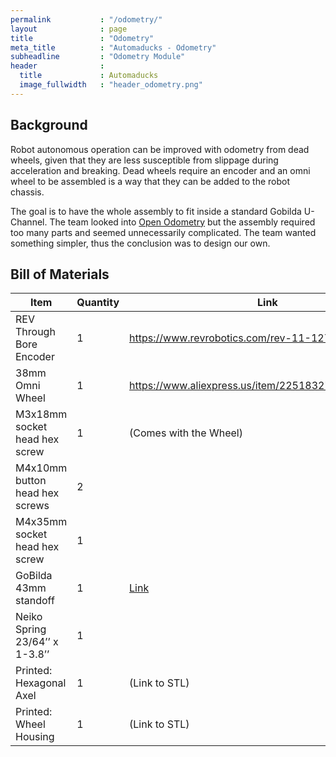 ```yaml
---
permalink           : "/odometry/"
layout              : page
title               : "Odometry"
meta_title          : "Automaducks - Odometry"
subheadline         : "Odometry Module"
header              :
  title             : Automaducks
  image_fullwidth   : "header_odometry.png"
---
```

## Background

Robot autonomous operation can be improved with odometry from dead wheels, given that they are less susceptible from slippage during acceleration and breaking. Dead wheels require an encoder and an omni wheel to be assembled is a way that they can be added to the robot chassis.

The goal is to have the whole assembly to fit inside a standard Gobilda U-Channel. The team looked into [Open Odometry](https://openodometry.weebly.com/) but the assembly required too many parts and seemed unnecessarily complicated. The team wanted something simpler, thus the conclusion was to design our own.

## Bill of Materials

| Item                           | Quantity | Link                                                 |
|--------------------------------|----------|------------------------------------------------------|
| REV Through Bore Encoder       | 1        | https://www.revrobotics.com/rev-11-1271/             |
| 38mm Omni Wheel                | 1        | https://www.aliexpress.us/item/2251832788059198.html |
| M3x18mm socket head hex screw  | 1        | (Comes with the Wheel)                               |
| M4x10mm button head hex screws | 2        |                                                      |
| M4x35mm socket head hex screw  | 1        |                                                      |
| GoBilda 43mm standoff          | 1        | [Link][GoBilda-Standoff-43]                          |
| Neiko Spring 23/64’’ x 1-3.8’’ | 1        |                                                      |
| Printed: Hexagonal Axel        | 1        | (Link to STL)                                        |
| Printed: Wheel Housing         | 1        | (Link to STL)                                        |


[GoBilda-Standoff-43]: https://www.gobilda.com/1501-series-m4-x-0-7mm-standoff-6mm-od-43mm-length-4-pack/